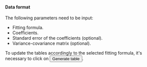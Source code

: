 #### Data format

The following parameters need to be input:

- Fitting formula.
- Coefficients.
- Standard error of the coefficients (optional).
- Variance-covariance matrix (optional).

To update the tables accordingly to the selected fitting formula, it's necessary to click on <button class="btn btn-default action-button options-button shiny-bound-input small-action-button"  type="button">Generate table</button>.
